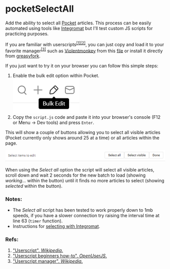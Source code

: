 # pocketSelectAll
Add the ability to select all [Pocket](https://app.getpocket.com/) articles. This process can be easily automated using tools like [Integromat](https://www.integromat.com/) but I'll test custom JS scripts for practicing purposes.

If you are familiar with userscripts<sup><a href="u1">[[1]](#1)</a></sup><sup><a href="u2">[[2]](#2)</a></sup>, you can just copy and load it to your favorite manager<sup>[[3]](#3)</sup> such as [Violentmonkey](https://violentmonkey.github.io/) from this [file](vm_pocketSelectAll.js) or install it directly from [greasyfork](https://greasyfork.org/en/scripts/412592-pocketselectall).

If you just want to try it on your browser you can follow this simple steps:

1. Enable the bulk edit option within Pocket.<br>
		![bulk edit button image](images/bulk_edit.png)
2. Copy the `script.js` code and paste it into your browser's console (F12 or Menu -> Dev tools) and press `Enter`.
   
This will show a couple of buttons allowing you to select all visible articles (Pocket currently only shows around 25 at a time) or all articles within the page. 

![Select visible button screenshot](images/buttons.png)

When using the *Select all* option the script will select all visible articles, scroll down and wait 2 seconds for the new batch to load (showing *working...* within the button) until it finds no more articles to select (showing *selected* within the button).

### Notes:
- The *Select all* script has been tested to work properly down to 1mb speeds, if you have a slower connection try raising the interval time at line 63 (`timer` function).
- Instructions for [selecting with Integromat](./integromat.md).
  
### Refs:
1. <a id="1" href="https://en.wikipedia.org/wiki/Userscript">"Userscript". *Wikipedia*.</a>
2. <a id="2" href="https://openuserjs.org/about/Userscript-Beginners-HOWTO">"Userscript beginners how-to". *OpenUserJS*.</a>
3. <a id="3" href="https://en.wikipedia.org/wiki/Userscript_manager">"Userscript manager". *Wikipedia*.</a>
